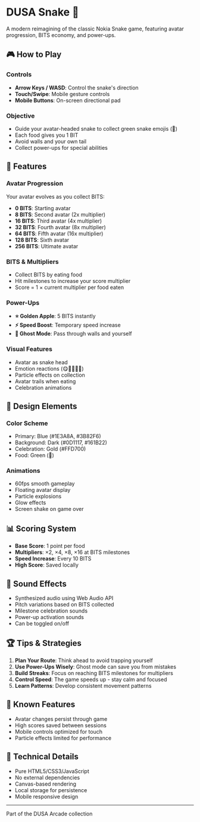 # DUSA Snake 🐍

A modern reimagining of the classic Nokia Snake game, featuring avatar progression, BITS economy, and power-ups.

## 🎮 How to Play

### Controls
- **Arrow Keys / WASD**: Control the snake's direction
- **Touch/Swipe**: Mobile gesture controls
- **Mobile Buttons**: On-screen directional pad

### Objective
- Guide your avatar-headed snake to collect green snake emojis (🐍)
- Each food gives you 1 BIT
- Avoid walls and your own tail
- Collect power-ups for special abilities

## 🎯 Features

### Avatar Progression
Your avatar evolves as you collect BITS:
- **0 BITS**: Starting avatar
- **8 BITS**: Second avatar (2x multiplier)
- **16 BITS**: Third avatar (4x multiplier)
- **32 BITS**: Fourth avatar (8x multiplier)
- **64 BITS**: Fifth avatar (16x multiplier)
- **128 BITS**: Sixth avatar
- **256 BITS**: Ultimate avatar

### BITS & Multipliers
- Collect BITS by eating food
- Hit milestones to increase your score multiplier
- Score = 1 × current multiplier per food eaten

### Power-Ups
- **⭐ Golden Apple**: 5 BITS instantly
- **⚡ Speed Boost**: Temporary speed increase
- **👻 Ghost Mode**: Pass through walls and yourself

### Visual Features
- Avatar as snake head
- Emotion reactions (😋🤩✨💙🎯)
- Particle effects on collection
- Avatar trails when eating
- Celebration animations

## 🎨 Design Elements

### Color Scheme
- Primary: Blue (#1E3A8A, #3B82F6)
- Background: Dark (#0D1117, #161B22)
- Celebration: Gold (#FFD700)
- Food: Green (🐍)

### Animations
- 60fps smooth gameplay
- Floating avatar display
- Particle explosions
- Glow effects
- Screen shake on game over

## 📊 Scoring System

- **Base Score**: 1 point per food
- **Multipliers**: ×2, ×4, ×8, ×16 at BITS milestones
- **Speed Increase**: Every 10 BITS
- **High Score**: Saved locally

## 🎵 Sound Effects

- Synthesized audio using Web Audio API
- Pitch variations based on BITS collected
- Milestone celebration sounds
- Power-up activation sounds
- Can be toggled on/off

## 🏆 Tips & Strategies

1. **Plan Your Route**: Think ahead to avoid trapping yourself
2. **Use Power-Ups Wisely**: Ghost mode can save you from mistakes
3. **Build Streaks**: Focus on reaching BITS milestones for multipliers
4. **Control Speed**: The game speeds up - stay calm and focused
5. **Learn Patterns**: Develop consistent movement patterns

## 🐛 Known Features

- Avatar changes persist through game
- High scores saved between sessions
- Mobile controls optimized for touch
- Particle effects limited for performance

## 🔧 Technical Details

- Pure HTML5/CSS3/JavaScript
- No external dependencies
- Canvas-based rendering
- Local storage for persistence
- Mobile responsive design

---

Part of the DUSA Arcade collection
